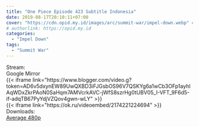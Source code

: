 ```yaml
---
title: "One Piece Episode 423 Subtitle Indonesia"
date: 2019-08-17T20:10:11+07:00
cover: "https://cdn.opid.my.id/images/arc/summit-war/impel-down.webp" # Optional, cover
# authorlink: https://opid.my.id
categories:
  - "Impel Down"
tags:
  - "Summit War"
---
```

<div class="ui menu violet borderless inverted">
  <div class="header item active">
        Stream:
    </div>
  <a class="active item" data-tab="google">
    <i class="google drive icon"></i> Google
  </a>
  <a class="item nounderline" data-tab="mirror">
    <i class="odnoklassniki icon"></i> Mirror
  </a>
</div>
<div class="ui bottom attached tab segment active" style="border:0 !important;" data-tab="google">
{{< iframe link="https://www.blogger.com/video.g?token=AD6v5dxynEW89UwQXBD3iFJGsbOS96V7QSKYg6a1wCb3OFp1ayhIAqWDxZkrPAoN0SaHqm7AMVcrkAVC-jWfS8szrHg0tUBV05_I-VFT_9F6d5-if-adqTB67PyYdjVZQov4gwn-wLY" >}}
</div>
<div class="ui bottom attached tab segment" style="border:0 !important;" data-tab="mirror">
{{< iframe link="https://ok.ru/videoembed/2174221224694" >}}
</div>
<div class="ui menu violet borderless inverted">
  <div class="header item active">
        Downloads:
    </div>
  <a class="item nounderline" href="https://ouo.io/F925KJ" target="_blank" rel="dofollow"><i class="google drive icon"></i>
    Average 480p</a>
</div>